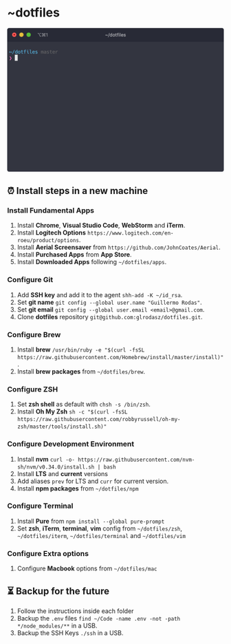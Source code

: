 # ~dotfiles
<img src="iterm.png" alt="iterm" width="600">

## ⏰ Install steps in a new machine

### Install Fundamental Apps
1. Install **Chrome**, **Visual Studio Code**, **WebStorm** and **iTerm**.
1. Install **Logitech Options** `https://www.logitech.com/en-roeu/product/options`.
1. Install **Aerial Screensaver** from `https://github.com/JohnCoates/Aerial`.
1. Install **Purchased Apps** from **App Store**.
1. Install **Downloaded Apps** following `~/dotfiles/apps`.

### Configure Git
1. Add **SSH key** and add it to the agent `shh-add -K ~/id_rsa`.
1. Set **git name** `git config --global user.name "Guillermo Rodas"`.
1. Set **git email** `git config --global user.email <email>@gmail.com`.
1. Clone **dotfiles** repository `git@github.com:glrodasz/dotfiles.git`.

### Configure Brew
1. Install **brew** `/usr/bin/ruby -e "$(curl -fsSL https://raw.githubusercontent.com/Homebrew/install/master/install)"`.
1. Install **brew packages** from `~/dotfiles/brew`.

### Configure ZSH
1. Set **zsh shell** as default with `chsh -s /bin/zsh`.
1. Install **Oh My Zsh** `sh -c "$(curl -fsSL https://raw.githubusercontent.com/robbyrussell/oh-my-zsh/master/tools/install.sh)"`

### Configure Development Environment
1. Install **nvm** `curl -o- https://raw.githubusercontent.com/nvm-sh/nvm/v0.34.0/install.sh | bash`
1. Install **LTS** and **current** versions
1. Add aliases `prev` for LTS and `curr` for current version.
1. Install **npm packages** from `~/dotfiles/npm`

### Configure Terminal
1. Install **Pure** from `npm install --global pure-prompt`
1. Set **zsh**, **iTerm**, **terminal**, **vim** config from `~/dotfiles/zsh`, `~/dotfiles/iterm`, `~/dotfiles/terminal` and `~/dotfiles/vim`

### Configure Extra options
1. Configure **Macbook** options from `~/dotfiles/mac`

## ⏳ Backup for the future
1. Follow the instructions inside each folder
1. Backup the `.env` files `find ~/Code -name .env -not -path */node_modules/**` in a USB.
1. Backup the SSH Keys `./ssh` in a USB.
